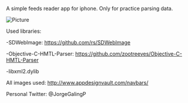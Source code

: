 A simple feeds reader app for iphone. Only for practice parsing data.

![Picture](https://photos-4.dropbox.com/t/0/AAAJhvbBe3RyhJc9FaAnbmG4tcQxm1XmF_tWVsmLavnR_A/12/48757713/png/32x32/3/_/1/2/Captura%20de%20pantalla%20de%20Simulador%20iOS%2020.05.2013%2013.49.06.png/AnTjAp2Zi0MaAD1lIE8k-r5xX-J9UF2V3DGcptbJNro?size=1024x768)

Used libraries:

-SDWebImage: https://github.com/rs/SDWebImage

-Objective-C-HMTL-Parser: https://github.com/zootreeves/Objective-C-HMTL-Parser

-libxml2.dylib

All images used: http://www.appdesignvault.com/navbars/

Personal Twitter: @JorgeGalingP
